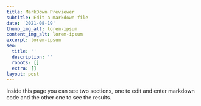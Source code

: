 ```yaml
---
title: MarkDown Previewer
subtitle: Edit a markdown file
date: '2021-08-19'
thumb_img_alt: lorem-ipsum
content_img_alt: lorem-ipsum
excerpt: lorem-ipsum
seo:
  title: ''
  description: ''
  robots: []
  extra: []
layout: post
---
```

Inside this page you can see two sections, one to edit and enter markdown code and the other one to see the results.
